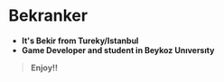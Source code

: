  # Bekranker

- **It's Bekir from Tureky/Istanbul**
- **Game Developer and student in Beykoz Unıversıty**
> **Enjoy!!**
